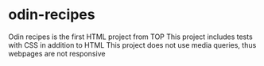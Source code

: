 # odin-recipes
Odin recipes is the first HTML project from TOP
This project includes tests with CSS in addition to HTML
This project does not use media queries, thus webpages are not responsive
